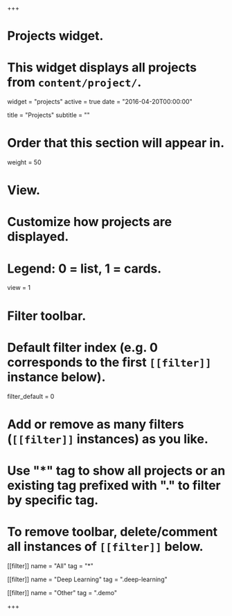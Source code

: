 +++
# Projects widget.
# This widget displays all projects from `content/project/`.
widget = "projects"
active = true
date = "2016-04-20T00:00:00"

title = "Projects"
subtitle = ""

# Order that this section will appear in.
weight = 50

# View.
# Customize how projects are displayed.
# Legend: 0 = list, 1 = cards.
view = 1

# Filter toolbar.

# Default filter index (e.g. 0 corresponds to the first `[[filter]]` instance below).
filter_default = 0

# Add or remove as many filters (`[[filter]]` instances) as you like.
# Use "*" tag to show all projects or an existing tag prefixed with "." to filter by specific tag.
# To remove toolbar, delete/comment all instances of `[[filter]]` below.
[[filter]]
  name = "All"
  tag = "*"

[[filter]]
  name = "Deep Learning"
  tag = ".deep-learning"

[[filter]]
  name = "Other"
  tag = ".demo"

+++
